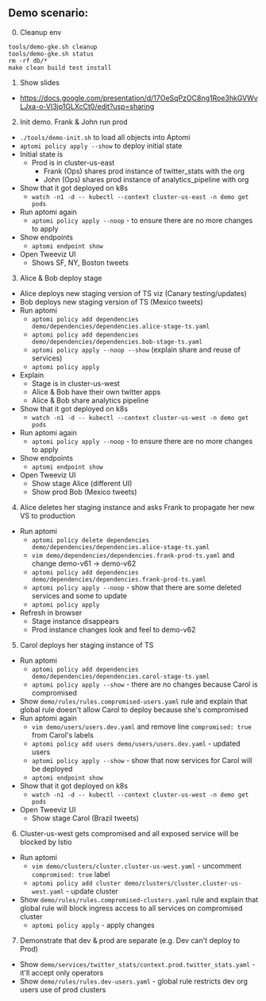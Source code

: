 ## Demo scenario:

0. Cleanup env

```shell
tools/demo-gke.sh cleanup
tools/demo-gke.sh status
rm -rf db/*
make clean build test install
```

1. Show slides
  - https://docs.google.com/presentation/d/17OeSqPzOC8ng1Roe3hkGVWvLJxa-o-VI3jp1GLXcCt0/edit?usp=sharing

2. Init demo. Frank & John run prod
  - `./tools/demo-init.sh` to load all objects into Aptomi
  - `aptomi policy apply --show` to deploy initial state
  - Initial state is
    - Prod is in cluster-us-east
      - Frank (Ops) shares prod instance of twitter_stats with the org
      - John (Ops) shares prod instance of analytics_pipeline with org
  - Show that it got deployed on k8s
    - `watch -n1 -d -- kubectl --context cluster-us-east -n demo get pods`
  - Run aptomi again
    - `aptomi policy apply --noop` - to ensure there are no more changes to apply
  - Show endpoints
    - `aptomi endpoint show`
  - Open Tweeviz UI
    - Shows SF, NY, Boston tweets

3. Alice & Bob deploy stage
  - Alice deploys new staging version of TS viz (Canary testing/updates)
  - Bob deploys new staging version of TS (Mexico tweets)
  - Run aptomi
    - `aptomi policy add dependencies demo/dependencies/dependencies.alice-stage-ts.yaml`
    - `aptomi policy add dependencies demo/dependencies/dependencies.bob-stage-ts.yaml`
    - `aptomi policy apply --noop --show` (explain share and reuse of services)
    - `aptomi policy apply`
  - Explain
    - Stage is in cluster-us-west
    - Alice & Bob have their own twitter apps
    - Alice & Bob share analytics pipeline
  - Show that it got deployed on k8s
    - `watch -n1 -d -- kubectl --context cluster-us-west -n demo get pods`
  - Run aptomi again
    - `aptomi policy apply --noop` - to ensure there are no more changes to apply
  - Show endpoints
    - `aptomi endpoint show`
  - Open Tweeviz UI
    - Show stage Alice (different UI)
    - Show prod Bob (Mexico tweets)

4. Alice deletes her staging instance and asks Frank to propagate her new VS to production
  - Run aptomi
    - `aptomi policy delete dependencies demo/dependencies/dependencies.alice-stage-ts.yaml`
    - `vim demo/dependencies/dependencies.frank-prod-ts.yaml` and change demo-v61 -> demo-v62
    - `aptomi policy add dependencies demo/dependencies/dependencies.frank-prod-ts.yaml`
    - `aptomi policy apply --noop` - show that there are some deleted services and some to update
    - `aptomi policy apply`
   - Refresh in browser
     - Stage instance disappears
     - Prod instance changes look and feel to demo-v62

5. Carol deploys her staging instance of TS
  - Run aptomi
    - `aptomi policy add dependencies demo/dependencies/dependencies.carol-stage-ts.yaml`
    - `aptomi policy apply --show` - there are no changes because Carol is compromised
  - Show ```demo/rules/rules.compromised-users.yaml``` rule and explain that global rule doesn't allow Carol to deploy
    because she's compromised
  - Run aptomi again
    - `vim demo/users/users.dev.yaml` and remove line `compromised: true` from Carol's labels
    - `aptomi policy add users demo/users/users.dev.yaml` - updated users
    - `aptomi policy apply --show` - show that now services for Carol will be deployed
    - `aptomi endpoint show`
  - Show that it got deployed on k8s
    - `watch -n1 -d -- kubectl --context cluster-us-west -n demo get pods`
  - Open Tweeviz UI
    - Show stage Carol (Brazil tweets)

6. Cluster-us-west gets compromised and all exposed service will be blocked by Istio
  - Run aptomi
    - `vim demo/clusters/cluster.cluster-us-west.yaml` - uncomment `compromised: true` label
    - `aptomi policy add cluster demo/clusters/cluster.cluster-us-west.yaml` - update cluster
  - Show ```demo/rules/rules.compromised-clusters.yaml``` rule and explain that global rule will block ingress access
    to all services on compromised cluster
    - `aptomi policy apply` - apply changes

7. Demonstrate that dev & prod are separate (e.g. Dev can't deploy to Prod)
  - Show `demo/services/twitter_stats/context.prod.twitter_stats.yaml` - it'll accept only operators
  - Show `demo/rules/rules.dev-users.yaml` - global rule restricts dev org users use of prod clusters
